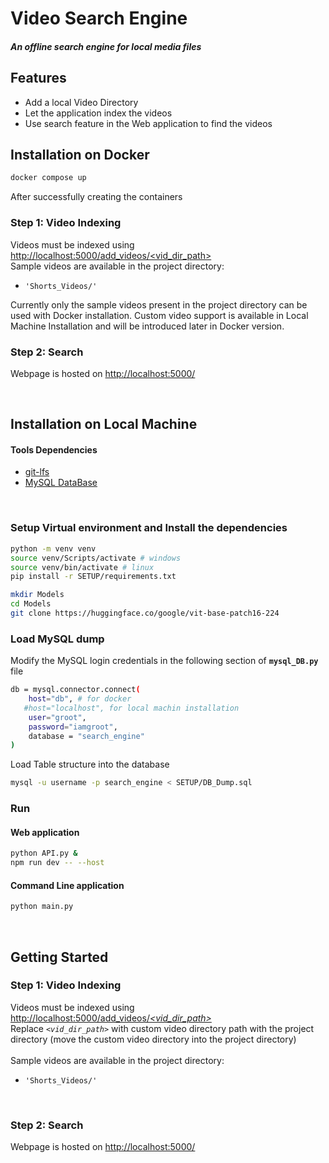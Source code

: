 # Video Search Engine
##### _An offline search engine for local media files_

## **Features**
- Add a local Video Directory
- Let the application index the videos
- Use search feature in the Web application to find the videos

## **Installation on Docker**
```sh
docker compose up
```
After successfully creating the containers   
### **Step 1:** Video Indexing 
Videos must be indexed using  
[http://localhost:5000/add_videos/<vid_dir_path>](http://localhost:5000/add_videos/Shorts_Videos)  
Sample videos are available in the project directory: 
- `'Shorts_Videos/'`

Currently only the sample videos present in the project directory can be used with Docker installation.
Custom video support is available in Local Machine Installation and will be introduced later in Docker version.

### **Step 2:** Search
Webpage is hosted on [http://localhost:5000/](http://localhost:5000/) 

<br>

## **Installation on Local Machine**
#### Tools Dependencies 
- [git-lfs](https://git-lfs.com/) 
- [MySQL DataBase](https://www.mysql.com/)  
<br>

### **Setup Virtual environment and Install the dependencies**

```sh
python -m venv venv
source venv/Scripts/activate # windows
source venv/bin/activate # linux
pip install -r SETUP/requirements.txt

mkdir Models
cd Models
git clone https://huggingface.co/google/vit-base-patch16-224
```

### **Load MySQL dump**

Modify the MySQL login credentials in the following section of **`mysql_DB.py`** file
```sh
db = mysql.connector.connect(
    host="db", # for docker
   #host="localhost", for local machin installation 
    user="groot",
    password="iamgroot",
    database = "search_engine"
)
```
Load Table structure into the database
```sh
mysql -u username -p search_engine < SETUP/DB_Dump.sql
```


### **Run**
#### Web application
```sh
python API.py &
npm run dev -- --host
```
#### Command Line application
```sh
python main.py
```
<br>

## Getting Started
### **Step 1:** Video Indexing 
Videos must be indexed using  
[http://localhost:5000/add_videos/*<vid_dir_path>*](http://localhost:5000/add_videos/<vid_dir_path>)  
Replace *`<vid_dir_path>`* with custom video directory path with the project directory (move the custom video directory into the project directory)
<br>  
Sample videos are available in the project directory: 
- `'Shorts_Videos/'`

<br>

### **Step 2:** Search
Webpage is hosted on [http://localhost:5000/](http://localhost:5000/) 